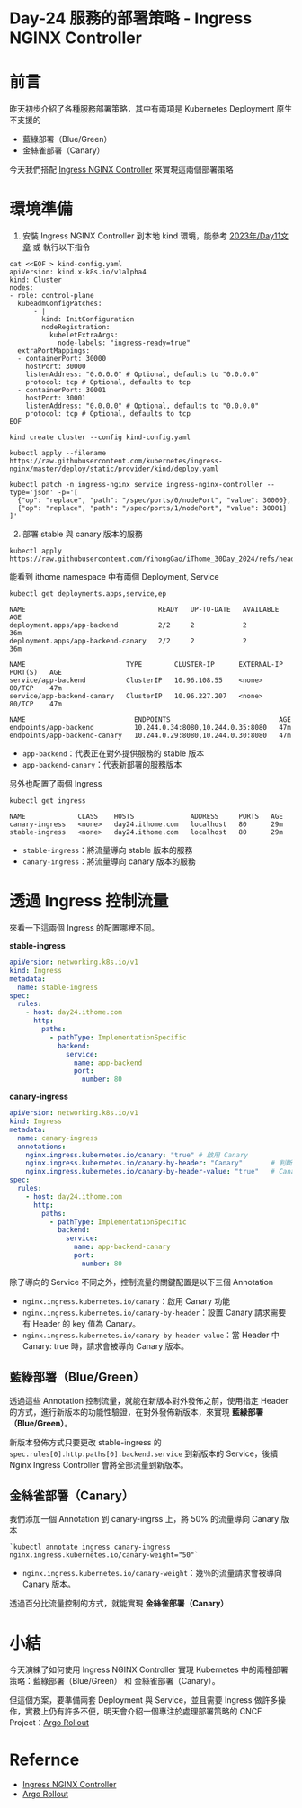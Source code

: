 
# Day-24 服務的部署策略 - Ingress NGINX Controller

# 前言
昨天初步介紹了各種服務部署策略，其中有兩項是 Kubernetes Deployment 原生不支援的
- 藍綠部署（Blue/Green）
- 金絲雀部署（Canary）

今天我們搭配 [Ingress NGINX Controller](https://github.com/kubernetes/ingress-nginx/tree/main) 來實現這兩個部署策略

# 環境準備
1. 安裝 Ingress NGINX Controller 到本地 kind 環境，能參考 [2023年/Day11文章](Day-11-Kubernetes_介紹-Ingress) 或 執行以下指令
```shell
cat <<EOF > kind-config.yaml
apiVersion: kind.x-k8s.io/v1alpha4
kind: Cluster
nodes:
- role: control-plane
  kubeadmConfigPatches:
      - |
        kind: InitConfiguration
        nodeRegistration:
          kubeletExtraArgs:
            node-labels: "ingress-ready=true"
  extraPortMappings:
  - containerPort: 30000
    hostPort: 30000
    listenAddress: "0.0.0.0" # Optional, defaults to "0.0.0.0"
    protocol: tcp # Optional, defaults to tcp
  - containerPort: 30001
    hostPort: 30001
    listenAddress: "0.0.0.0" # Optional, defaults to "0.0.0.0"
    protocol: tcp # Optional, defaults to tcp
EOF

kind create cluster --config kind-config.yaml

kubectl apply --filename https://raw.githubusercontent.com/kubernetes/ingress-nginx/master/deploy/static/provider/kind/deploy.yaml

kubectl patch -n ingress-nginx service ingress-nginx-controller --type='json' -p='[
  {"op": "replace", "path": "/spec/ports/0/nodePort", "value": 30000},
  {"op": "replace", "path": "/spec/ports/1/nodePort", "value": 30001}
]'
```

2. 部署 stable 與 canary 版本的服務
```shell
kubectl apply https://raw.githubusercontent.com/YihongGao/iThome_30Day_2024/refs/heads/main/resources/day24/apps/overlays/production/deploy.yml
```
能看到 ithome namespace 中有兩個 Deployment, Service
```shell
kubectl get deployments.apps,service,ep 

NAME                                 READY   UP-TO-DATE   AVAILABLE   AGE
deployment.apps/app-backend          2/2     2            2           36m
deployment.apps/app-backend-canary   2/2     2            2           36m

NAME                         TYPE        CLUSTER-IP      EXTERNAL-IP   PORT(S)   AGE
service/app-backend          ClusterIP   10.96.108.55    <none>        80/TCP    47m
service/app-backend-canary   ClusterIP   10.96.227.207   <none>        80/TCP    47m

NAME                           ENDPOINTS                           AGE
endpoints/app-backend          10.244.0.34:8080,10.244.0.35:8080   47m
endpoints/app-backend-canary   10.244.0.29:8080,10.244.0.30:8080   47m
```
- `app-backend`：代表正在對外提供服務的 stable 版本
- `app-backend-canary`：代表新部署的服務版本

另外也配置了兩個 Ingress
```shell
kubectl get ingress

NAME             CLASS    HOSTS              ADDRESS     PORTS   AGE
canary-ingress   <none>   day24.ithome.com   localhost   80      29m
stable-ingress   <none>   day24.ithome.com   localhost   80      29m
```
- `stable-ingress`：將流量導向 stable 版本的服務
- `canary-ingress`：將流量導向 canary 版本的服務

# 透過 Ingress 控制流量
來看一下這兩個 Ingress 的配置哪裡不同。

**stable-ingress**
```yaml
apiVersion: networking.k8s.io/v1
kind: Ingress
metadata:
  name: stable-ingress
spec:
  rules:
    - host: day24.ithome.com
      http:
        paths:
          - pathType: ImplementationSpecific
            backend:
              service:
                name: app-backend
                port:
                  number: 80
```

**canary-ingress**
```yaml
apiVersion: networking.k8s.io/v1
kind: Ingress
metadata:
  name: canary-ingress
  annotations:
    nginx.ingress.kubernetes.io/canary: "true" # 啟用 Canary
    nginx.ingress.kubernetes.io/canary-by-header: "Canary"       # 判斷 Header 的 Key Name
    nginx.ingress.kubernetes.io/canary-by-header-value: "true"   # Canary Header 的值必須是 true 才導流
spec:
  rules:
    - host: day24.ithome.com
      http:
        paths:
          - pathType: ImplementationSpecific
            backend:
              service:
                name: app-backend-canary
                port:
                  number: 80
```
除了導向的 Service 不同之外，控制流量的關鍵配置是以下三個 Annotation
- `nginx.ingress.kubernetes.io/canary`：啟用 Canary 功能
- `nginx.ingress.kubernetes.io/canary-by-header`：設置 Canary 請求需要有 Header 的 key 值為 Canary。
- `nginx.ingress.kubernetes.io/canary-by-header-value`：當 Header 中 Canary: true 時，請求會被導向 Canary 版本。

## 藍綠部署（Blue/Green）
透過這些 Annotation 控制流量，就能在新版本對外發佈之前，使用指定 Header 的方式，進行新版本的功能性驗證，在對外發佈新版本，來實現 **藍綠部署（Blue/Green）**。

新版本發佈方式只要更改 stable-ingress 的 `spec.rules[0].http.paths[0].backend.service` 到新版本的 Service，後續 Nginx Ingress Controller 會將全部流量到新版本。

## 金絲雀部署（Canary）
我們添加一個 Annotation 到 canary-ingrss 上，將 50% 的流量導向 Canary 版本
```shell
`kubectl annotate ingress canary-ingress nginx.ingress.kubernetes.io/canary-weight="50"`
```
- `nginx.ingress.kubernetes.io/canary-weight`：幾％的流量請求會被導向 Canary 版本。

透過百分比流量控制的方式，就能實現 **金絲雀部署（Canary）**

# 小結
今天演練了如何使用 Ingress NGINX Controller 實現 Kubernetes 中的兩種部署策略：藍綠部署（Blue/Green） 和 金絲雀部署（Canary）。

但這個方案，要準備兩套 Deployment 與 Service，並且需要 Ingress 做許多操作，實務上仍有許多不便，明天會介紹一個專注於處理部署策略的 CNCF Project：[Argo Rollout](https://argo-rollouts.readthedocs.io/en/stable/)

# Refernce
- [Ingress NGINX Controller](https://github.com/kubernetes/ingress-nginx/tree/main)
- [Argo Rollout](https://argo-rollouts.readthedocs.io/en/stable/)